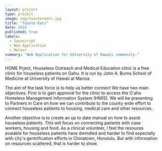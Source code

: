 ```yaml
---
layout: project
type: project
image: img/toastereats.jpg
title: "Toaste Eats"
date: 2024
published: true
labels:
  - Javascript
  - Web Application
  - Meteor
summary: "Web Application for University of Hawaii community."
---
```


<div class="text-center p-4">
 
</div>
HOME Prject, Houseless Outreach and Medical Education clinic is a free clinic for houseless patients on Oahu. It is run by John A. Burns School of Medicine at University of Hawaii at Manoa. 

The aim of the task force is to help us better connect We have two main objectives. First is to gain approval for the clinic to access the O'ahu Homeless Management Information System (HMIS). We will be presenting to Partners in Care on how we can contribute to the county wide effort to connect houseless patients to housing, medical care and other resources. 

Another objective is to create an up to date manual on how to assist houseless patients. This will focus on connecting patients with case workers, housing and food. As a clinical volunteer, I feel the resouces avaiable for houseless patients have dwindled and harder to find especially with city's gentrification efforts in Chinatown, Honolulu. But with information on resources scattered, that is harder to show. 

